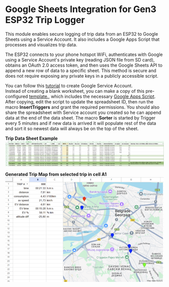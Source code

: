# Google Sheets Integration for Gen3 ESP32 Trip Logger
This module enables secure logging of trip data from an ESP32 to Google Sheets using a Service Account. It also includes a Google Apps Script that processes and visualizes trip data.

The ESP32 connects to your phone hotspot WiFi, authenticates with Google using a Service Account's private key (reading JSON file from SD card), obtains an OAuth 2.0 access token, and then uses the Google Sheets API to append a new row of data to a specific sheet. This method is secure and does not require exposing any private keys in a publicly accessible script.

You can follow this [tutorial]([https://randomnerdtutorials.com/esp32-datalogging-google-sheets](https://github.com/mobizt/ESP-Google-Sheet-Client/blob/master/README.md)) to create Google Service Account.<br/>
Instead of creating a blank worksheet, you can make a copy of this pre-configured [template.](https://docs.google.com/spreadsheets/d/1rQq4N23tIi17RG1ABo95-n2uzZKbinA9Vr6XkvBrGoo/edit?gid=172316373#gid=172316373), which includes the necessary [Google Apps Script](https://github.com/DejanVasic/Gen3-Trip-Logger/blob/master/Google-spreadsheet/Gen3logSorter.gs). After copying, edit the script to update the spreadsheet ID, then run the macro **InsertTriggers** and grant the required permissions.
You should also share the spreadsheet with Service account you created so he can append data at the end of the data sheet. The macro **Sorter** is started by Trigger every 5 minutes and if new data is arrived it will populate rest of the data and sort it so newest data will always be on the top of the sheet.


**Trip Data Sheet Example**
**![SampleData.png](https://github.com/DejanVasic/Gen3-Trip-Logger/blob/master/Google-spreadsheet/SampleData.png?raw=true)**

**Generated Trip Map from selected trip in cell A1**
**![SampleMap.png](https://github.com/DejanVasic/Gen3-Trip-Logger/blob/master/Google-spreadsheet/SampleMap.png?raw=true)**



